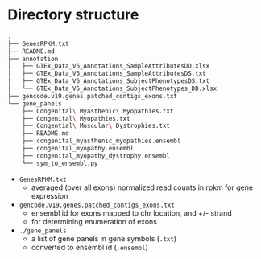 
# Directory structure


```sh 
.
├── GenesRPKM.txt
├── README.md
├── annotation
│   ├── GTEx_Data_V6_Annotations_SampleAttributesDD.xlsx
│   ├── GTEx_Data_V6_Annotations_SampleAttributesDS.txt
│   ├── GTEx_Data_V6_Annotations_SubjectPhenotypesDS.txt
│   └── GTEx_Data_V6_Annotations_SubjectPhenotypes_DD.xlsx
├── gencode.v19.genes.patched_contigs_exons.txt                 
└── gene_panels
    ├── Congenital\ Myasthenic\ Myopathies.txt
    ├── Congenital\ Myopathies.txt
    ├── Congential\ Muscular\ Dystrophies.txt
    ├── README.md
    ├── congenital_myasthenic_myopathies.ensembl
    ├── congenital_myopathy.ensembl
    ├── congenital_myopathy_dystrophy.ensembl
    └── sym_to_ensembl.py
```


+ `GenesRPKM.txt`
    + averaged (over all exons) normalized read counts in rpkm for gene expression
+ `gencode.v19.genes.patched_contigs_exons.txt`
    + ensembl id for exons mapped to chr location, and +/- strand 
    + for determining enumeration of exons
+ `./gene_panels`
    + a list of gene panels in gene symbols (`.txt`)
    + converted to ensembl id (`.ensembl`)

